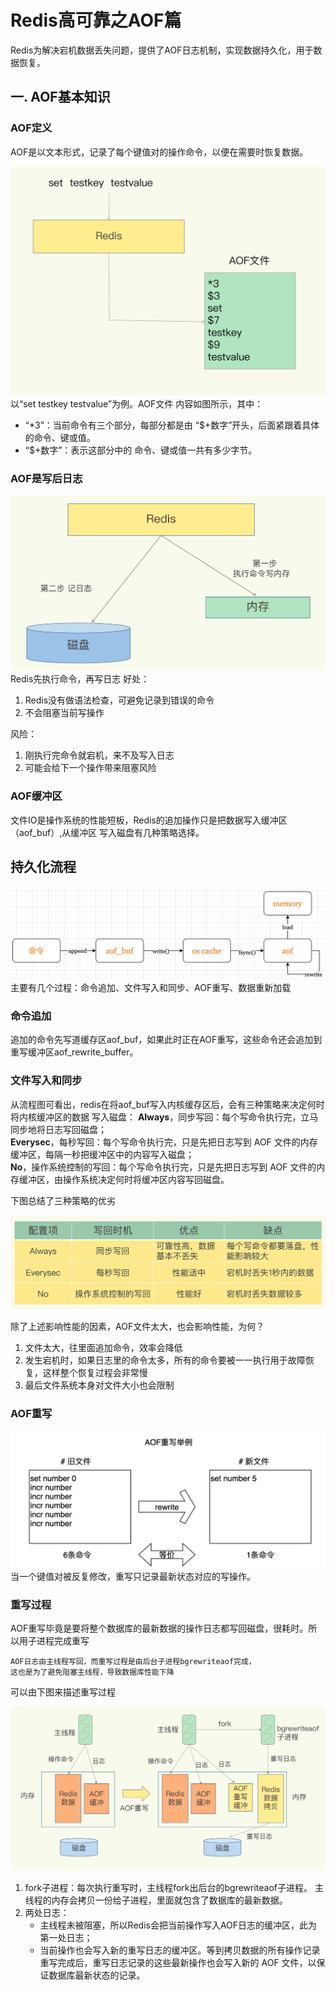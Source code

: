 # Redis高可靠之AOF篇
Redis为解决宕机数据丢失问题，提供了AOF日志机制，实现数据持久化，用于数据恢复。

## 一. AOF基本知识
### AOF定义
AOF是以文本形式，记录了每个键值对的操作命令，以便在需要时恢复数据。  

![](Redis图/AOF日志内容.png)
以“set testkey testvalue”为例。AOF文件
内容如图所示，其中：  
* “*3”：当前命令有三个部分，每部分都是由 “$+数字”开头，后面紧跟着具体
的命令、键或值。  
* “$+数字”：表示这部分中的 命令、键或值一共有多少字节。

### AOF是写后日志
![](Redis图/AOF后写.png)
Redis先执行命令，再写日志
好处：
1. Redis没有做语法检查，可避免记录到错误的命令
2. 不会阻塞当前写操作  

风险：
1. 刚执行完命令就宕机，来不及写入日志
2. 可能会给下一个操作带来阻塞风险  

### AOF缓冲区
文件IO是操作系统的性能短板，Redis的追加操作只是把数据写入缓冲区（aof_buf）,从缓冲区
写入磁盘有几种策略选择。

## 持久化流程
![img_3.png](img_3.png)
主要有几个过程：命令追加、文件写入和同步、AOF重写、数据重新加载

### 命令追加
追加的命令先写道缓存区aof_buf，如果此时正在AOF重写，这些命令还会追加到重写缓冲区aof_rewrite_buffer。

### 文件写入和同步
从流程图可看出，redis在将aof_buf写入内核缓存区后，会有三种策略来决定何时将内核缓冲区的数据
写入磁盘：
**Always**，同步写回：每个写命令执行完，立马同步地将日志写回磁盘；  
**Everysec**，每秒写回：每个写命令执行完，只是先把日志写到 AOF 文件的内存缓冲区，每隔一秒把缓冲区中的内容写入磁盘；  
**No**，操作系统控制的写回：每个写命令执行完，只是先把日志写到 AOF 文件的内存缓冲区，由操作系统决定何时将缓冲区内容写回磁盘。  

下图总结了三种策略的优劣

![img.png](Redis图/AOF写回策略.png)

除了上述影响性能的因素，AOF文件太大，也会影响性能，为何？
1. 文件太大，往里面追加命令，效率会降低
2. 发生宕机时，如果日志里的命令太多，所有的命令要被一一执行用于故障恢复，这样整个恢复过程会非常慢
3. 最后文件系统本身对文件大小也会限制 

### AOF重写
![img_2.png](img_2.png)
当一个键值对被反复修改，重写只记录最新状态对应的写操作。

### 重写过程
AOF重写毕竟是要将整个数据库的最新数据的操作日志都写回磁盘，很耗时。所以用子进程完成重写

    AOF日志由主线程写回，而重写过程是由后台子进程bgrewriteaof完成，
    这也是为了避免阻塞主线程，导致数据库性能下降

可以由下图来描述重写过程

![img.png](Redis图/AOF重写.png)

1. fork子进程：每次执行重写时，主线程fork出后台的bgrewriteaof子进程。
主线程的内存会拷贝一份给子进程，里面就包含了数据库的最新数据。
2. 两处日志：  
   * 主线程未被阻塞，所以Redis会把当前操作写入AOF日志的缓冲区，此为第一处日志；
   * 当前操作也会写入新的重写日志的缓冲区。等到拷贝数据的所有操作记录重写完成后，重写日志记录的这些最新操作也会写入新的 AOF 文件，以保证数据库最新状态的记录。




